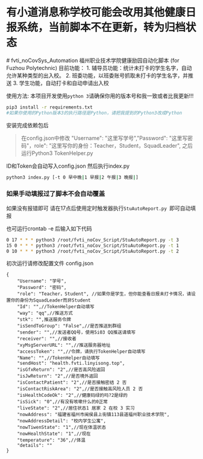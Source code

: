 <p style="color:red;">
<h1>有小道消息称学校可能会改用其他健康日报系统，当前脚本不在更新，转为归档状态</h1>
</p>
# fvti_noCovSys_Automation
福州职业技术学院健康励园自动化脚本
(for Fuzhou Polytechnic)
目前功能：
1. 辅导员功能：统计未打卡的学生名字，自动允许某种类型的出入校。
2. 班委功能，以班委账号抓取未打卡的学生名字，并推送
3. 学生功能，自动打卡和自动申请出入校

使用方法:
本项目开发使用`python 3`请确保你用的版本号和我一致或者比我更新!!!<br />

```bash
pip3 install -r requirements.txt
#如果你使用的Python版本3的执行路径是Python，请把我提到的Python3改成Python
```
安装完成依赖包后

<!--~~请自行在手机或者PC安装抓包软件抓取请求头（请确保抓包软件能抓取https请求）<br />点开 健康日报 后返回抓包软件查看接口返回的rosterId和access\ token
之后打开configs.py
把你抓包获得的rosterId,access\ token替换`configs.py`中的值~~-->

> 在config.json中修改 "Username": "这里写学号","Password": "这里写密码"，role": "这里写你的身份：Teacher，Student，SquadLeader",
之后运行Python3 TokenHelper.py
<!--~~并输入你的账号密码~~-->
ID和Token会自动写入config.json
然后执行index.py

```bash
python3 index.py [-t 0 早中晚|1 早报|2 午报|3 晚报|] 
```
### 如果手动填报过了脚本不会自动覆盖

如果没有报错即可
请在17点后使用定时触发器执行`StuAutoReport.py `即可自动填报

也可运行crontab -e 后输入如下代码
```bash
0 17 * * * python3 /root/fvti_noCov_Script/StuAutoReport.py -t 3
15 0 * * * python3 /root/fvti_noCov_Script/StuAutoReport.py -t 1
0 10 * * * python3 /root/fvti_noCov_Script/StuAutoReport.py -t 2
```

初次运行请修改配置文件 config.json
```
{
    "Username": "学号",
    "Password": "密码",
    "role": "Teacher，Student", //如果你是学生，但你能查看日报未打卡情况，请设置你的身份为SquadLeader而非Student
    "Id": "",//TokenHelper自动填写
    "way": "qq",//推送方式
    "stk": "",推送服务令牌
    "isSendToGroup": "False",//是否推送到群组
    "sender": "",//发送者QQ号，使用5i03 QQ推送请填写
    "receiver": "",//接收者
    "xyMsgServerURL": "",//推送服务器地址
    "accessToken": "",//令牌，请执行TokenHelper自动填写
    "Name": "",//TokenHelper自动填写
    "sendHost": "health.fvti.linyisong.top",
    "isGfxReturn": "2",//是否高风险返回
    "isJwReturn": "2",//是否境外返回
    "isContactPatient": "2",//是否接触密结 2 否
    "isContactRiskArea": "2",//是否接触高风险人员 2 否
    "isHealthCodeOk": "2",//健康码绿的吗?2是绿的
    "isSick": "0",//有没有咳嗽什么的0正常
    "liveState": "2",//居住状态1 居家 2 在校 3 实习
    "nowAddress": "福建省福州市闽侯县上街镇113县道福州职业技术学院",
    "nowAddressDetail": "校内学生公寓",
    "nowTiwenState": "1",//现在体温状态
    "nowHealthState": "1",//现在
    "temperature": "36",//体温
    "details": ""
}
```

